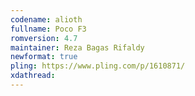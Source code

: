 ```yaml
---
codename: alioth
fullname: Poco F3
romversion: 4.7
maintainer: Reza Bagas Rifaldy
newformat: true
pling: https://www.pling.com/p/1610871/
xdathread:
---
```

